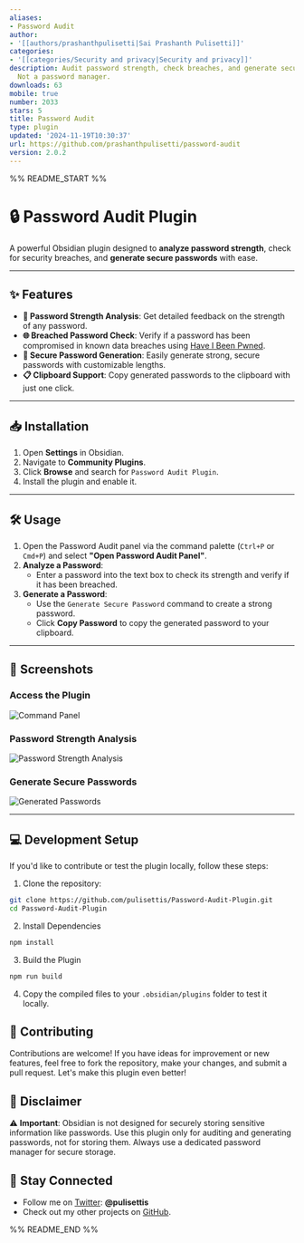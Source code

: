 ```yaml
---
aliases:
- Password Audit
author:
- '[[authors/prashanthpulisetti|Sai Prashanth Pulisetti]]'
categories:
- '[[categories/Security and privacy|Security and privacy]]'
description: Audit password strength, check breaches, and generate secure passwords.
  Not a password manager.
downloads: 63
mobile: true
number: 2033
stars: 5
title: Password Audit
type: plugin
updated: '2024-11-19T10:30:37'
url: https://github.com/prashanthpulisetti/password-audit
version: 2.0.2
---
```


%% README_START %%

# **🔒 Password Audit Plugin**

A powerful Obsidian plugin designed to **analyze password strength**, check for security breaches, and **generate secure passwords** with ease.

---

## **✨ Features**

- **🔑 Password Strength Analysis**: Get detailed feedback on the strength of any password.
- **🌐 Breached Password Check**: Verify if a password has been compromised in known data breaches using [Have I Been Pwned](https://haveibeenpwned.com/).
- **🔐 Secure Password Generation**: Easily generate strong, secure passwords with customizable lengths.
- **📋 Clipboard Support**: Copy generated passwords to the clipboard with just one click.

---

## **📥 Installation**

1. Open **Settings** in Obsidian.
2. Navigate to **Community Plugins**.
3. Click **Browse** and search for `Password Audit Plugin`.
4. Install the plugin and enable it.

---

## **🛠️ Usage**

1. Open the Password Audit panel via the command palette (`Ctrl+P` or `Cmd+P`) and select **"Open Password Audit Panel"**.
2. **Analyze a Password**:
   - Enter a password into the text box to check its strength and verify if it has been breached.
3. **Generate a Password**:
   - Use the `Generate Secure Password` command to create a strong password.
   - Click **Copy Password** to copy the generated password to your clipboard.

---

## **📸 Screenshots**

### **Access the Plugin**
![Command Panel](https://raw.githubusercontent.com/prashanthpulisetti/password-audit/HEAD/Screenshots/commandlet.png)

### **Password Strength Analysis**
![Password Strength Analysis](https://raw.githubusercontent.com/prashanthpulisetti/password-audit/HEAD/Screenshots/password_breached.png)

### **Generate Secure Passwords**
![Generated Passwords](https://raw.githubusercontent.com/prashanthpulisetti/password-audit/HEAD/Screenshots/password_generator.png)

---

## **💻 Development Setup**

If you'd like to contribute or test the plugin locally, follow these steps:

1.  Clone the repository:
   ```bash
   git clone https://github.com/pulisettis/Password-Audit-Plugin.git
   cd Password-Audit-Plugin
```

2. Install Dependencies
```bash
npm install
```
3. Build the Plugin
```bash
npm run build
```
4. Copy the compiled files to your `.obsidian/plugins` folder to test it locally.

## **🤝 Contributing**
Contributions are welcome! If you have ideas for improvement or new features, feel free to fork the repository, make your changes, and submit a pull request. Let's make this plugin even better!

## **📢 Disclaimer**

⚠️ **Important**: Obsidian is not designed for securely storing sensitive information like passwords. Use this plugin only for auditing and generating passwords, not for storing them. Always use a dedicated password manager for secure storage.

## **🌟 Stay Connected**

-   Follow me on [Twitter](https://twitter.com/pulisettis): **@pulisettis**
-   Check out my other projects on [GitHub](https://github.com/prashanthpulisetti).




%% README_END %%